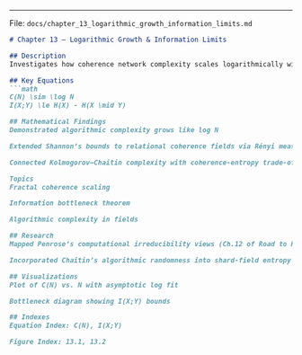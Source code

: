 
---

File: `docs/chapter_13_logarithmic_growth_information_limits.md`  
```markdown
# Chapter 13 – Logarithmic Growth & Information Limits

## Description
Investigates how coherence network complexity scales logarithmically with shard count, and establishes fundamental information bottlenecks.

## Key Equations
```math
C(N) \sim \log N  
I(X;Y) \le H(X) - H(X \mid Y)

## Mathematical Findings
Demonstrated algorithmic complexity grows like log N

Extended Shannon’s bounds to relational coherence fields via Rényi measures

Connected Kolmogorov–Chaitin complexity with coherence-entropy trade-offs

Topics
Fractal coherence scaling

Information bottleneck theorem

Algorithmic complexity in fields

## Research
Mapped Penrose’s computational irreducibility views (Ch.12 of Road to Reality)

Incorporated Chaitin’s algorithmic randomness into shard-field entropy

## Visualizations
Plot of C(N) vs. N with asymptotic log fit

Bottleneck diagram showing I(X;Y) bounds

## Indexes
Equation Index: C(N), I(X;Y)

Figure Index: 13.1, 13.2
